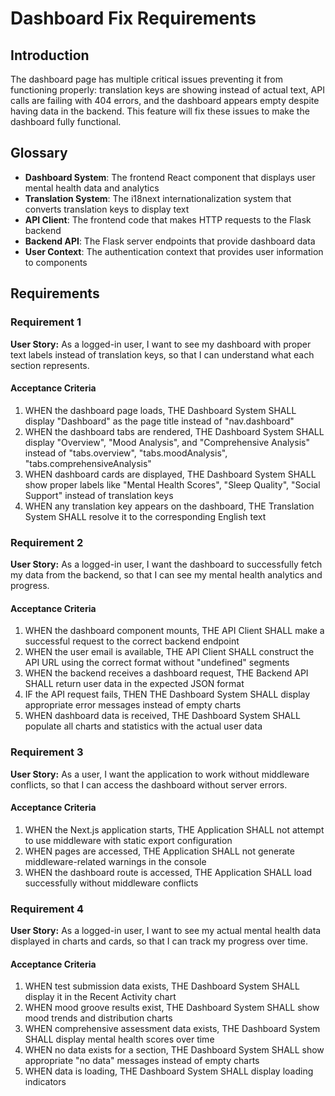# Dashboard Fix Requirements

## Introduction

The dashboard page has multiple critical issues preventing it from functioning properly: translation keys are showing instead of actual text, API calls are failing with 404 errors, and the dashboard appears empty despite having data in the backend. This feature will fix these issues to make the dashboard fully functional.

## Glossary

- **Dashboard System**: The frontend React component that displays user mental health data and analytics
- **Translation System**: The i18next internationalization system that converts translation keys to display text
- **API Client**: The frontend code that makes HTTP requests to the Flask backend
- **Backend API**: The Flask server endpoints that provide dashboard data
- **User Context**: The authentication context that provides user information to components

## Requirements

### Requirement 1

**User Story:** As a logged-in user, I want to see my dashboard with proper text labels instead of translation keys, so that I can understand what each section represents.

#### Acceptance Criteria

1. WHEN the dashboard page loads, THE Dashboard System SHALL display "Dashboard" as the page title instead of "nav.dashboard"
2. WHEN the dashboard tabs are rendered, THE Dashboard System SHALL display "Overview", "Mood Analysis", and "Comprehensive Analysis" instead of "tabs.overview", "tabs.moodAnalysis", "tabs.comprehensiveAnalysis"
3. WHEN dashboard cards are displayed, THE Dashboard System SHALL show proper labels like "Mental Health Scores", "Sleep Quality", "Social Support" instead of translation keys
4. WHEN any translation key appears on the dashboard, THE Translation System SHALL resolve it to the corresponding English text

### Requirement 2

**User Story:** As a logged-in user, I want the dashboard to successfully fetch my data from the backend, so that I can see my mental health analytics and progress.

#### Acceptance Criteria

1. WHEN the dashboard component mounts, THE API Client SHALL make a successful request to the correct backend endpoint
2. WHEN the user email is available, THE API Client SHALL construct the API URL using the correct format without "undefined" segments
3. WHEN the backend receives a dashboard request, THE Backend API SHALL return user data in the expected JSON format
4. IF the API request fails, THEN THE Dashboard System SHALL display appropriate error messages instead of empty charts
5. WHEN dashboard data is received, THE Dashboard System SHALL populate all charts and statistics with the actual user data

### Requirement 3

**User Story:** As a user, I want the application to work without middleware conflicts, so that I can access the dashboard without server errors.

#### Acceptance Criteria

1. WHEN the Next.js application starts, THE Application SHALL not attempt to use middleware with static export configuration
2. WHEN pages are accessed, THE Application SHALL not generate middleware-related warnings in the console
3. WHEN the dashboard route is accessed, THE Application SHALL load successfully without middleware conflicts

### Requirement 4

**User Story:** As a logged-in user, I want to see my actual mental health data displayed in charts and cards, so that I can track my progress over time.

#### Acceptance Criteria

1. WHEN test submission data exists, THE Dashboard System SHALL display it in the Recent Activity chart
2. WHEN mood groove results exist, THE Dashboard System SHALL show mood trends and distribution charts
3. WHEN comprehensive assessment data exists, THE Dashboard System SHALL display mental health scores over time
4. WHEN no data exists for a section, THE Dashboard System SHALL show appropriate "no data" messages instead of empty charts
5. WHEN data is loading, THE Dashboard System SHALL display loading indicators